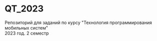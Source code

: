 # QT_2023
Репозиторий для заданий по курсу "Технология программирования мобильных систем"  
2023 год. 2 семестр
